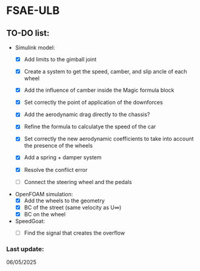# FSAE-ULB
## TO-DO list:
- Simulink model:
    - [x] Add limits to the gimball joint
    - [x] Create a system to get the speed, camber, and slip ancle of each wheel
    - [x] Add the influence of camber inside the Magic formula block
    - [x] Set correctly the point of application of the downforces
    - [x] Add the aerodynamic drag directly to the chassis?
    - [x] Refine the formula to calculatye the speed of the car
    - [x] Set correctly the new aerodynamic coefficients to take into account the presence of the wheels
    - [x] Add a spring + damper system
    - [x] Resolve the conflict error
    - [ ] Connect the steering wheel and the pedals


- OpenFOAM simulation:
    - [x] Add the wheels to the geometry
    - [x] BC of the street (same velocity as U∞)
    - [x] BC on the wheel

- SpeedGoat:
    - [ ] Find the signal that creates the overflow



### Last update:
06/05/2025
